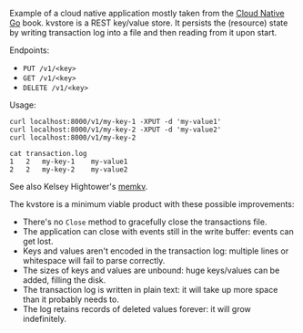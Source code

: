 Example of a cloud native application mostly taken from the [Cloud Native
Go](https://learning.oreilly.com/library/view/cloud-native-go/9781492076322/)
book. kvstore is a REST key/value store. It persists the (resource) state by
writing transaction log into a file and then reading from it upon start.

Endpoints:

* `PUT /v1/<key>`
* `GET /v1/<key>`
* `DELETE /v1/<key>`

Usage:

```
curl localhost:8000/v1/my-key-1 -XPUT -d 'my-value1'
curl localhost:8000/v1/my-key-2 -XPUT -d 'my-value2'
curl localhost:8000/v1/my-key-2

cat transaction.log
1	2	my-key-1	my-value1
2	2	my-key-2	my-value2
```

See also Kelsey Hightower's [memkv](https://github.com/kelseyhightower/memkv).

The kvstore is a minimum viable product with these possible improvements:

* There's no `Close` method to gracefully close the transactions file.
* The application can close with events still in the write buffer: events can
  get lost.
* Keys and values aren't encoded in the transaction log: multiple lines or
  whitespace will fail to parse correctly.
* The sizes of keys and values are unbound: huge keys/values can be added,
  filling the disk.
* The transaction log is written in plain text: it will take up more space than
  it probably needs to.
* The log retains records of deleted values forever: it will grow indefinitely.
